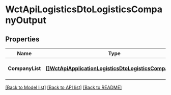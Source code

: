 # WctApiLogisticsDtoLogisticsCompanyOutput

## Properties
Name | Type | Description | Notes
------------ | ------------- | ------------- | -------------
**CompanyList** | [**[]WctApiApplicationLogisticsDtoLogisticsCompanyDto**](WCT.Api.Application.Logistics.Dto.LogisticsCompanyDto.md) |  | [optional] [default to null]

[[Back to Model list]](../README.md#documentation-for-models) [[Back to API list]](../README.md#documentation-for-api-endpoints) [[Back to README]](../README.md)

